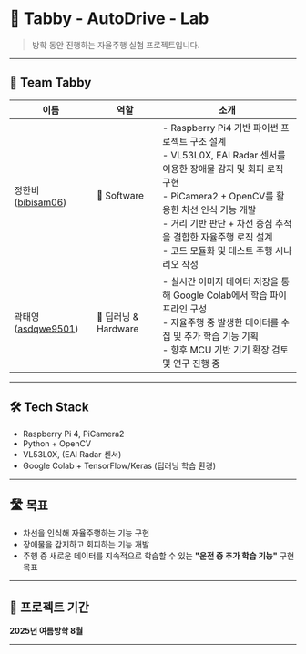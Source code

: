 # 🐾 Tabby - AutoDrive - Lab

> 방학 동안 진행하는 자율주행 실험 프로젝트입니다.  

---

## 👥 Team Tabby

| 이름                                                | 역할 | 소개                                                                                                                                                                                               |
|---------------------------------------------------|------|--------------------------------------------------------------------------------------------------------------------------------------------------------------------------------------------------|
| 정한비 ([bibisam06](https://github.com/bibisam06))   | 🧠 Software | - Raspberry Pi4 기반 파이썬 프로젝트 구조 설계<br>- VL53L0X, EAI Radar 센서를 이용한 장애물 감지 및 회피 로직 구현<br>- PiCamera2 + OpenCV를 활용한 차선 인식 기능 개발<br>- 거리 기반 판단 + 차선 중심 추적을 결합한 자율주행 로직 설계<br>- 코드 모듈화 및 테스트 주행 시나리오 작성 |
| 곽태영 ([asdqwe9501](https://github.com/asdqwe9501)) | 🤖 딥러닝 & Hardware | - 실시간 이미지 데이터 저장을 통해 Google Colab에서 학습 파이프라인 구성<br>- 자율주행 중 발생한 데이터를 수집 및 추가 학습 기능 기획<br>- 향후 MCU 기반 기기 확장 검토 및 연구 진행 중                                                                    |
---

## 🛠️ Tech Stack

- Raspberry Pi 4, PiCamera2
- Python + OpenCV
- VL53L0X, (EAI Radar 센서)
- Google Colab + TensorFlow/Keras (딥러닝 학습 환경)

---

## 🛣️ 목표

- 차선을 인식해 자율주행하는 기능 구현  
- 장애물을 감지하고 회피하는 기능 개발  
- 주행 중 새로운 데이터를 지속적으로 학습할 수 있는 **"운전 중 추가 학습 기능"** 구현 목표  

---

## 📅 프로젝트 기간
**2025년 여름방학 8월**  


---


